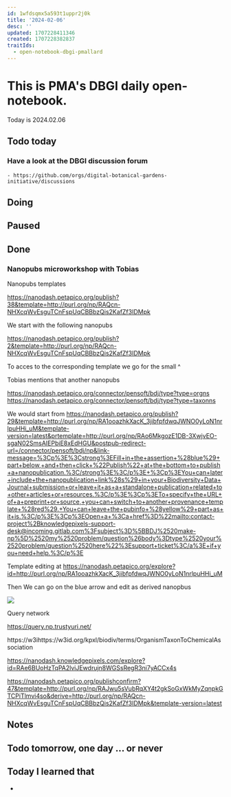 ```yaml
---
id: 1wfdsqmx5a593t1uppr2j0k
title: '2024-02-06'
desc: ''
updated: 1707228411346
created: 1707228382837
traitIds:
  - open-notebook-dbgi-pmallard
---
```



# This is PMA's DBGI daily open-notebook.

Today is 2024.02.06

## Todo today

### Have a look at the DBGI discussion forum
    - https://github.com/orgs/digital-botanical-gardens-initiative/discussions
###
###

## Doing

## Paused

## Done

### Nanopubs microworkshop with Tobias


Nanopubs templates

https://nanodash.petapico.org/publish?38&template=http://purl.org/np/RAQcn-NHXcqWvEsguTCnFspUqCBBbzQis2KafZf3IDMpk



We start with the following nanopubs 

https://nanodash.petapico.org/publish?2&template=http://purl.org/np/RAQcn-NHXcqWvEsguTCnFspUqCBBbzQis2KafZf3IDMpk

To acces to the corresponding template we go for the small ^

Tobias mentions that another nanopubs 

https://nanodash.petapico.org/connector/pensoft/bdj/type?type=orgns
https://nanodash.petapico.org/connector/pensoft/bdj/type?type=taxonns


We would start from https://nanodash.petapico.org/publish?29&template=http://purl.org/np/RA1ooazhkXacK_3jibfpfdwqJWNO0yLoN1nrlpuHHi_uM&template-version=latest&prtemplate=http://purl.org/np/RAo6MkgozE1DB-3XwjvEO-sgaN02SmsAIEPbiE8xEdHGU&postpub-redirect-url=/connector/pensoft/bdj/np&link-message=%3Cp%3E%3Cstrong%3EFill+in+the+assertion+%28blue%29+part+below,+and+then+click+%22Publish%22+at+the+bottom+to+publish+a+nanopublication.%3C/strong%3E%3C/p%3E+%3Cp%3EYou+can+later+include+the+nanopublication+link%28s%29+in+your+Biodiversity+Data+Journal+submission+or+leave+it+as+a+standalone+publication+related+to+other+articles+or+resources.%3C/p%3E%3Cp%3ETo+specify+the+URL+of+a+preprint+or+source,+you+can+switch+to+another+provenance+template+%28red%29.+You+can+leave+the+pubinfo+%28yellow%29+part+as+it+is.%3C/p%3E%3Cp%3EOpen+a+%3Ca+href%3D%22mailto:contact-project%2Bknowledgepixels-support-desk@incoming.gitlab.com%3Fsubject%3D%5BBDJ%2520make-np%5D%2520my%2520problem/question%26body%3Dtype%2520your%2520problem/question%2520here%22%3Esupport+ticket%3C/a%3E+if+you+need+help.%3C/p%3E


Template editing at https://nanodash.petapico.org/explore?id=http://purl.org/np/RA1ooazhkXacK_3jibfpfdwqJWNO0yLoN1nrlpuHHi_uM

Then We can go on the blue arrow and edit as derived nanopbus

![](/assets/images/2024-02-06-14-20-22.png)

Query network

https://query.np.trustyuri.net/


https://w3ihttps://w3id.org/kpxl/biodiv/terms/OrganismTaxonToChemicalAssociation


https://nanodash.knowledgepixels.com/explore?id=RAe6BUoHzTqPA2lviJEwdrujn8WGSsRegR3ni7yACCx4s



https://nanodash.petapico.org/publishconfirm?47&template=http://purl.org/np/RAJwu5sVubRqXY4t2gkSoGxWkMyZqnpkGTCPiTlmvi4so&derive=http://purl.org/np/RAQcn-NHXcqWvEsguTCnFspUqCBBbzQis2KafZf3IDMpk&template-version=latest



## Notes

## Todo tomorrow, one day ... or never

###
###
###


## Today I learned that

-